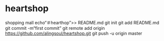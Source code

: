 # heartshop
shopping mall
echo“＃hearthop”>> README.md 
git init 
git add README.md 
git commit -m“first commit” 
git remote add origin https://github.com/alingsoul/heartshop.git
git push -u origin master
